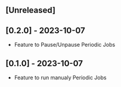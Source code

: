 ## [Unreleased]

## [0.2.0] - 2023-10-07

- Feature to Pause/Unpause Periodic Jobs

## [0.1.0] - 2023-10-07

- Feature to run manualy Periodic Jobs
